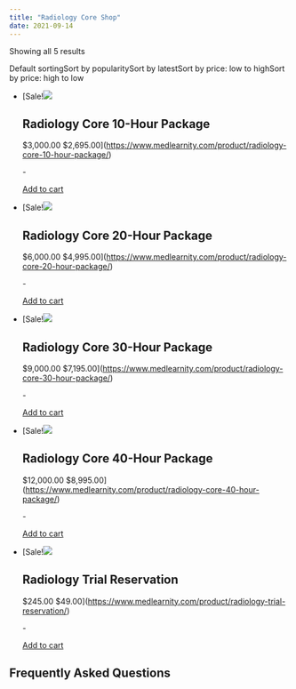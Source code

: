 ```yaml
---
title: "Radiology Core Shop"
date: 2021-09-14
---
```


Showing all 5 results

Default sortingSort by popularitySort by latestSort by price: low to highSort by price: high to low

- [Sale!![](https://www.medlearnity.com/wp-content/uploads/2021/03/10-Hour-300x300.png)
    
    ## Radiology Core 10-Hour Package
    
    $3,000.00 $2,695.00](https://www.medlearnity.com/product/radiology-core-10-hour-package/)
    
    \-
    
    [Add to cart](?add-to-cart=4710)
- [Sale!![](https://www.medlearnity.com/wp-content/uploads/2021/03/20-Hour-300x300.png)
    
    ## Radiology Core 20-Hour Package
    
    $6,000.00 $4,995.00](https://www.medlearnity.com/product/radiology-core-20-hour-package/)
    
    \-
    
    [Add to cart](?add-to-cart=4713)
- [Sale!![](https://www.medlearnity.com/wp-content/uploads/2021/03/30-Hours-300x300.png)
    
    ## Radiology Core 30-Hour Package
    
    $9,000.00 $7,195.00](https://www.medlearnity.com/product/radiology-core-30-hour-package/)
    
    \-
    
    [Add to cart](?add-to-cart=4715)
- [Sale!![](https://www.medlearnity.com/wp-content/uploads/2021/03/40-Hour-300x300.png)
    
    ## Radiology Core 40-Hour Package
    
    $12,000.00 $8,995.00](https://www.medlearnity.com/product/radiology-core-40-hour-package/)
    
    \-
    
    [Add to cart](?add-to-cart=4716)
- [Sale!![](https://www.medlearnity.com/wp-content/uploads/2021/03/Trial-Resrvation-V2-300x300.png)
    
    ## Radiology Trial Reservation
    
    $245.00 $49.00](https://www.medlearnity.com/product/radiology-trial-reservation/)
    
    \-
    
    [Add to cart](?add-to-cart=5680)

## Frequently Asked Questions

